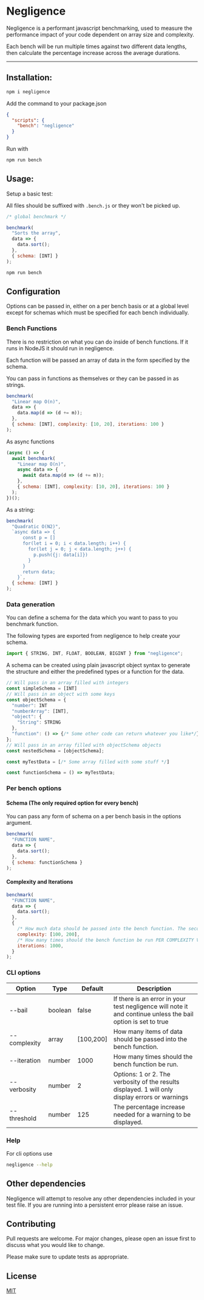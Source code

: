 # Negligence

Negligence is a performant javascript benchmarking, used to measure the performance impact of your code dependent on array size and complexity.

Each bench will be run multiple times against two different data lengths, then calculate the percentage increase across the average durations.

---

## Installation:

```bash
npm i negligence
```

Add the command to your package.json

```json
{
  "scripts": {
    "bench": "negligence"
  }
}
```

Run with

```bash
npm run bench
```

## Usage:

Setup a basic test:

All files should be suffixed with `.bench.js` or they won't be picked up.

```javascript
/* global benchmark */

benchmark(
  "Sorts the array",
  data => {
    data.sort();
  },
  { schema: [INT] }
);
```

```bash
npm run bench
```

## Configuration

Options can be passed in, either on a per bench basis or at a global level except for schemas which must be specified for each bench individually.

### Bench Functions

There is no restriction on what you can do inside of bench functions. If it runs in NodeJS it should run in negligence.

Each function will be passed an array of data in the form specified by the schema.

You can pass in functions as themselves or they can be passed in as strings.

```javascript
benchmark(
  "Linear map O(n)",
  data => {
    data.map(d => (d += m));
  },
  { schema: [INT], complexity: [10, 20], iterations: 100 }
);
```

As async functions

```javascript
(async () => {
  await benchmark(
    "Linear map O(n)",
    async data => {
      await data.map(d => (d += m));
    },
    { schema: [INT], complexity: [10, 20], iterations: 100 }
  );
})();
```

As a string:

```javascript
benchmark(
  "Quadratic O(N2)",
  `async data => {
      const p = []
      for(let i = 0; i < data.length; i++) {
        for(let j = 0; j < data.length; j++) {
          p.push({j: data[i]})
        }
      }
      return data;
    }`,
  { schema: [INT] }
);
```

### Data generation

You can define a schema for the data which you want to pass to you benchmark function.

The following types are exported from negligence to help create your schema.

```javascript
import { STRING, INT, FLOAT, BOOLEAN, BIGINT } from "negligence";
```

A schema can be created using plain javascript object syntax to generate the structure and either the predefined types or a function for the data.

```javascript
// Will pass in an array filled with integers
const simpleSchema = [INT]
// Will pass in an object with some keys
const objectSchema = {
  "number": INT
  "numberArray": [INT],
  "object": {
    "String": STRING
  },
  "function": () => {/* Some other code can return whatever you like*/}
};
// Will pass in an array filled with objectSchema objects
const nestedSchema = [objectSchema];

const myTestData = [/* Some array filled with some stuff */]

const functionSchema = () => myTestData;
```

### Per bench options

#### Schema (The only required option for every bench)

You can pass any form of schema on a per bench basis in the options argument.

```javascript
benchmark(
  "FUNCTION NAME",
  data => {
    data.sort();
  },
  { schema: functionSchema }
);
```

#### Complexity and Iterations

```javascript
benchmark(
  "FUNCTION NAME",
  data => {
    data.sort();
  },
  {
    /* How much data should be passed into the bench function. The second value should be double the first for accurate percentage increases. You can pass more than two values into this array for more accurate analysis but only the first two will be used for creating the percentage increase. Increasing these values will increase the length of time benches take to run. */
    complexity: [100, 200],
    /* How many times should the bench function be run PER COMPLEXITY VALUE. Increasing this will mean more accurate results, but will increase the length of time benches take to run. */
    iterations: 1000,
  }
);
```

### CLI options

| Option       | Type    | Default   | Description                                                                                                  |
| ------------ | ------- | --------- | ------------------------------------------------------------------------------------------------------------ |
| --bail       | boolean | false     | If there is an error in your test negligence will note it and continue unless the bail option is set to true |
| --complexity | array   | [100,200] | How many items of data should be passed into the bench function.                                             |
| --iteration  | number  | 1000      | How many times should the bench function be run.                                                             |
| --verbosity  | number  | 2         | Options: 1 or 2. The verbosity of the results displayed. 1 will only display errors or warnings              |
| --threshold  | number  | 125       | The percentage increase needed for a warning to be displayed.                                                |

### Help
For cli options use
```bash
negligence --help
```
## Other dependencies

Negligence will attempt to resolve any other dependencies included in your test file. If you are running into a persistent error please raise an issue.

## Contributing

Pull requests are welcome. For major changes, please open an issue first to discuss what you would like to change.

Please make sure to update tests as appropriate.

## License

[MIT](https://github.com/overly-engineered/negligence/blob/core/LICENSE)
